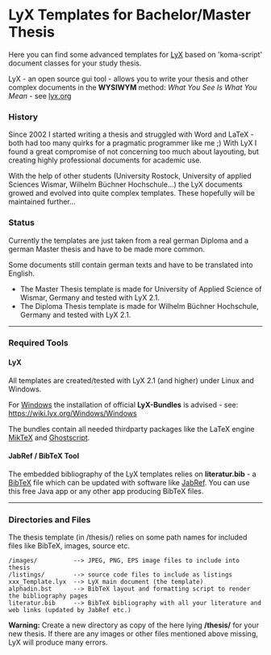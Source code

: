 # LyX Templates for Bachelor/Master Thesis

Here you can find some advanced templates for [LyX](http://www.lyx.org) based on 'koma-script' document classes for your study thesis.

LyX - an open source gui tool - allows you to write your thesis and other complex documents in the **WYSIWYM** method:
*What You See Is What You Mean* - see [lyx.org](http://www.lyx.org)

### History

Since 2002 I started writing a thesis and struggled with Word and LaTeX - both had too many quirks for a pragmatic programmer like me ;) With LyX I found a great compromise of not concerning too much about layouting, but creating highly professional documents for academic use.

With the help of other students (University Rostock, University of applied Sciences Wismar, Wilhelm Büchner Hochschule...) the LyX documents growed and evolved into quite complex templates. These hopefully will be maintained further...

### Status

Currently the templates are just taken from a real german Diploma and a german Master thesis and have to be made more common.

Some documents still contain german texts and have to be translated into English.

- The Master Thesis template is made for University of Applied Science of Wismar, Germany and tested with LyX 2.1.
- The Diploma Thesis template is made for Wilhelm Büchner Hochschule, Germany and tested with LyX 2.1.

----

### Required Tools

#### LyX

All templates are created/tested with LyX 2.1 (and higher) under Linux and Windows.

For [Windows](https://wiki.lyx.org/Windows/Windows) the installation of official **LyX-Bundles** is advised - see: https://wiki.lyx.org/Windows/Windows

The bundles contain all needed thirdparty packages like the LaTeX engine [MikTeX](https://miktex.org/) and [Ghostscript](http://www.ghostscript.com/).

#### JabRef / BibTeX Tool

The embedded bibliography of the LyX templates relies on **literatur.bib** - a [BibTeX](http://www.bibtex.org/) file which can be updated with software like [JabRef](http://www.jabref.org). You can use this free Java app or any other app producing BibTeX files.

----

### Directories and Files

The thesis template (in /thesis/) relies on some path names for included files like BibTeX, images, source etc.

    /images/          --> JPEG, PNG, EPS image files to include into thesis
    /listings/        --> source code files to include as listings
    xxx_Template.lyx  --> LyX main document (the template)
    alphadin.bst      --> BibTeX layout and formatting script to render the bibliography pages
    literatur.bib     --> BibTeX bibliography with all your literature and web links (updated by JabRef etc.)
    
**Warning:** Create a new directory as copy of the here lying **/thesis/** for your new thesis. If there are any images or other files mentioned above missing, LyX will produce many errors.
